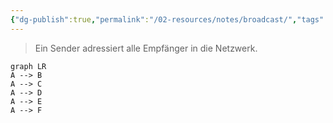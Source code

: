 ```yaml
---
{"dg-publish":true,"permalink":"/02-resources/notes/broadcast/","tags":["netzwerk"],"noteIcon":"","updated":"2025-07-12T13:31:41.291+02:00"}
---
```


> Ein Sender adressiert alle Empfänger in die Netzwerk.
```mermaid
graph LR
A --> B
A --> C
A --> D
A --> E
A --> F
```